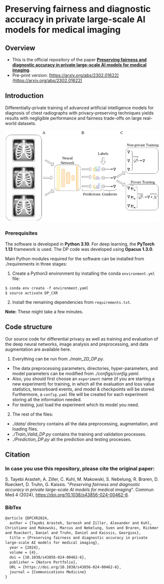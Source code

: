 # Preserving fairness and diagnostic accuracy in private large-scale AI models for medical imaging


Overview
------

* This is the official repository of the paper [**Preserving fairness and diagnostic accuracy in private large-scale AI models for medical imaging**](https://doi.org/10.1038/s43856-024-00462-6).
* Pre-print version: [https://arxiv.org/abs/2302.01622](https://arxiv.org/abs/2302.01622)



Introduction
------
Differentially-private training of advanced artificial intelligence models for diagnosis of chest radiographs with privacy-preserving techniques yields results with negligible performance and fairness trade-offs on large real-world datasets.


![](./intro.png)


### Prerequisites

The software is developed in **Python 3.10**. For deep learning, the **PyTorch 1.13** framework is used. The DP code was developed using **Opacus 1.3.0**.



Main Python modules required for the software can be installed from ./requirements in three stages:

1. Create a Python3 environment by installing the conda `environment.yml` file:

```
$ conda env create -f environment.yaml
$ source activate DP_CXR
```


2. Install the remaining dependencies from `requirements.txt`.


**Note:** These might take a few minutes.


Code structure
---

Our source code for differential privacy as well as training and evaluation of the deep neural networks, image analysis and preprocessing, and data augmentation are available here.

1. Everything can be run from *./main_2D_DP.py*. 
* The data preprocessing parameters, directories, hyper-parameters, and model parameters can be modified from *./configs/config.yaml*.
* Also, you should first choose an `experiment` name (if you are starting a new experiment) for training, in which all the evaluation and loss value statistics, tensorboard events, and model & checkpoints will be stored. Furthermore, a `config.yaml` file will be created for each experiment storing all the information needed.
* For testing, just load the experiment which its model you need.

2. The rest of the files:
* *./data/* directory contains all the data preprocessing, augmentation, and loading files.
* *./Train_Valid_DP.py* contains the training and validation processes.
* *./Prediction_DP.py* all the prediction and testing processes.


Citation
---

### In case you use this repository, please cite the original paper:

S. Tayebi Arasteh, A. Ziller, C. Kuhl, M. Makowski, S. Nebelung, R. Braren, D. Rueckert, D. Truhn, G. Kaissis. "*Preserving fairness and diagnostic accuracy in private large-scale AI models for medical imaging*". Commun Med 4 (2024), https://doi.org/10.1038/s43856-024-00462-6.


### BibTex

    @article {DPCXR2024,
      author = {Tayebi Arasteh, Soroosh and Ziller, Alexander and Kuhl, Christiane and Makowski, Marcus and Nebelung, Sven and Braren, Rickmer and Rueckert, Daniel and Truhn, Daniel and Kaissis, Georgios},
      title = {Preserving fairness and diagnostic accuracy in private large-scale AI models for medical imaging},
      year = {2024},
      volume = {4},
      doi = {10.1038/s43856-024-00462-6},
      publisher = {Nature Portfolio},
      URL = {https://doi.org/10.1038/s43856-024-00462-6},
      journal = {Communications Medicine}
    }

